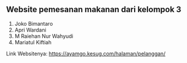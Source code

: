 ## Website pemesanan makanan dari kelompok 3
1. Joko Bimantaro
2. Apri Wardani
3. M Raiehan Nur Wahyudi
4. Mariatul Kiftiah

Link Websitenya:
https://ayamgo.kesug.com/halaman/pelanggan/
